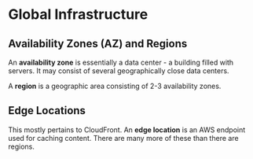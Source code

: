 # Global Infrastructure

## Availability Zones (AZ) and Regions

An **availability zone** is essentially a data center - a building filled with servers. It may consist of several geographically close data centers.

A **region** is a geographic area consisting of 2-3 availability zones.

## Edge Locations

This mostly pertains to CloudFront. An **edge location** is an AWS endpoint used for caching content. There are many more of these than there are regions.